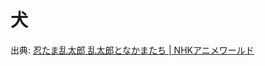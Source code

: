 # 犬

出典: [忍たま乱太郎 乱太郎となかまたち | NHKアニメワールド](https://www.nhk.or.jp/anime/nintama/chara/index.html#chara4_1_02)